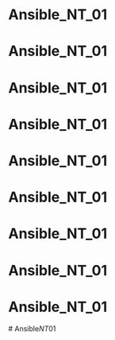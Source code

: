 # Ansible_NT_01
# Ansible_NT_01
# Ansible_NT_01
# Ansible_NT_01
# Ansible_NT_01
# Ansible_NT_01
# Ansible_NT_01
# Ansible_NT_01
# Ansible_NT_01
#   A n s i b l e _ N T _ 0 1  
 